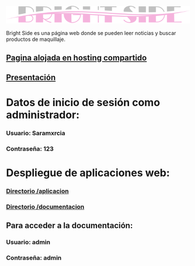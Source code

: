<a href="http://abrightside.rf.gd" target="_blank"><img src="presentacion/logo.png"></a>

Bright Side es una página web donde se pueden leer noticias y buscar productos de maquillaje.

## <a href="http://abrightside.rf.gd" target="_blank">Pagina alojada en hosting compartido</a>
## <a href="https://github.com/SaraMurcia/Bright-Side/blob/master/presentacion/Presentacion.pdf" target="_blank">Presentación</a>

# Datos de inicio de sesión como administrador:
### Usuario: Saramxrcia
### Contraseña: 123

# Despliegue de aplicaciones web:
### <a href="http://abrightside.rf.gd/aplicacion" target="_blank">Directorio /aplicacion</a>
### <a href="http://abrightside.rf.gd/aplicacion/documentacion" target="_blank">Directorio /documentacion</a>
## Para acceder a la documentación:
### Usuario: admin
### Contraseña: admin
